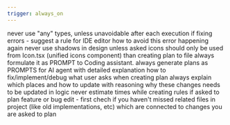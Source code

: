 ```yaml
---
trigger: always_on
---
```


never use "any" types, unless unavoidable
after each execution if fixing errors - suggest a rule for IDE editor how to avoid this error happening again
never use shadows in design unless asked
icons should only be used from Icon.tsx (unified icons component)
than creating plan to file always formulate it as PROMPT to Coding assistant.
always generate plans as PROMPTS for AI agent with detailed explanation how to fix/implement/debug what user asks
when creating plan always explain which places and how to update with reasoning why these changes needs to be updated in logic
never estimate times while creating rules
if asked to plan feature or bug edit - first chech if you haven't missed related files in project (like old implementations, etc) which are connected to changes you are asked to plan
